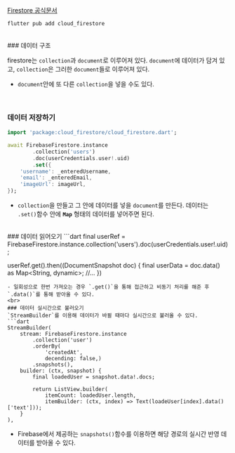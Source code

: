 [Firestore 공식문서](https://firebase.google.com/docs/firestore/quickstart)
```dart
flutter pub add cloud_firestore
```
<br>
### 데이터 구조

firestore는 `collection`과 `document`로 이루어져 있다. `document`에 데이터가 담겨 있고, `collection`은 그러한 `document`들로 이루어져 있다.
- `document`안에 또 다른 `collection`을 넣을 수도 있다.
<br>

### 데이터 저장하기
```dart
import 'package:cloud_firestore/cloud_firestore.dart';

await FirebaseFirestore.instance
		.collection('users')
		.doc(userCredentials.user!.uid)
		.set({
	'username': _enteredUsername,
	'email': _enteredEmail,
	'imageUrl': imageUrl,
});
```
- `collection`을 만들고 그 안에 데이터를 넣을 `document`를 만든다. 데이터는 `.set()`함수 안에 **`Map`** 형태의 데이터를 넣어주면 된다. 
<br>
### 데이터 읽어오기
```dart
final userRef = FirebaseFirestore.instance.collection('users').doc(userCredentials.user!.uid);

userRef.get().then((DocumentSnapshot doc) {
	final userData = doc.data() as Map<String, dynamic>;
	//...
})
```
- 일회성으로 한번 가져오는 경우 `.get()`을 통해 접근하고 비동기 처리를 해준 후 `.data()`를 통해 받아올 수 있다. 
<br>
### 데이터 실시간으로 불러오기
`StreamBuilder`를 이용해 데이터가 바뀔 때마다 실시간으로 불러올 수 있다. 
```dart
StreamBuilder(
	stream: FirebaseFirestore.instance
		.collection('user')
		.orderBy(
			'createdAt', 
			decending: false,)
		.snapshots(),
	builder: (ctx, snapshot) {
		final loadedUser = snapshot.data!.docs;

		return ListView.builder(
			itemCount: loadedUser.length,
			itemBuilder: (ctx, index) => Text(loadeUser[index].data()['text']));
	}
),
```
- Firebase에서 제공하는 `snapshots()`함수를 이용하면 해당 경로의 실시간 반영 데이터를 받아올 수 있다. 